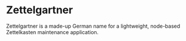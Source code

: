 # Zettelgartner

Zettelgartner is a made-up German name for a lightweight, node-based Zettelkasten maintenance application.
